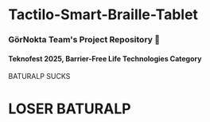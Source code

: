 # Tactilo-Smart-Braille-Tablet
### GörNokta Team's Project Repository 🚀 
#### Teknofest 2025, Barrier-Free Life Technologies Category <br>


BATURALP SUCKS


# LOSER BATURALP
